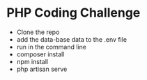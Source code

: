 # PHP Coding Challenge

- Clone the repo
- add the data-base data to the .env file
- run in the command line
 - composer install
 - npm install
 - php artisan serve

